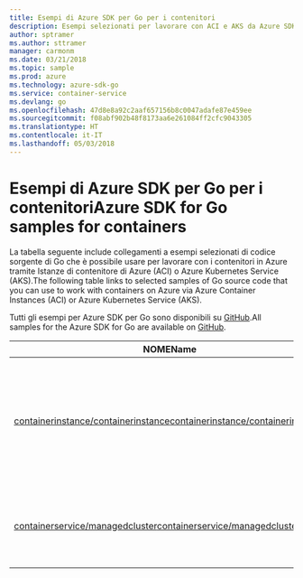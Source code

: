 ```yaml
---
title: Esempi di Azure SDK per Go per i contenitori
description: Esempi selezionati per lavorare con ACI e AKS da Azure SDK per Go.
author: sptramer
ms.author: sttramer
manager: carmonm
ms.date: 03/21/2018
ms.topic: sample
ms.prod: azure
ms.technology: azure-sdk-go
ms.service: container-service
ms.devlang: go
ms.openlocfilehash: 47d8e8a92c2aaf657156b8c0047adafe87e459ee
ms.sourcegitcommit: f08abf902b48f8173aa6e261084ff2cfc9043305
ms.translationtype: HT
ms.contentlocale: it-IT
ms.lasthandoff: 05/03/2018
---
```

# <a name="azure-sdk-for-go-samples-for-containers"></a><span data-ttu-id="4d264-103">Esempi di Azure SDK per Go per i contenitori</span><span class="sxs-lookup"><span data-stu-id="4d264-103">Azure SDK for Go samples for containers</span></span>

<span data-ttu-id="4d264-104">La tabella seguente include collegamenti a esempi selezionati di codice sorgente di Go che è possibile usare per lavorare con i contenitori in Azure tramite Istanze di contenitore di Azure (ACI) o Azure Kubernetes Service (AKS).</span><span class="sxs-lookup"><span data-stu-id="4d264-104">The following table links to selected samples of Go source code that you can use to work with containers on Azure via Azure Container Instances (ACI) or Azure Kubernetes Service (AKS).</span></span> 

<span data-ttu-id="4d264-105">Tutti gli esempi per Azure SDK per Go sono disponibili su [GitHub](https://github.com/Azure-Samples/azure-sdk-for-go-samples).</span><span class="sxs-lookup"><span data-stu-id="4d264-105">All samples for the Azure SDK for Go are available on [GitHub](https://github.com/Azure-Samples/azure-sdk-for-go-samples).</span></span>

| <span data-ttu-id="4d264-106">NOME</span><span class="sxs-lookup"><span data-stu-id="4d264-106">Name</span></span> | <span data-ttu-id="4d264-107">DESCRIZIONE</span><span class="sxs-lookup"><span data-stu-id="4d264-107">Description</span></span> |
|------|-------------|
| [<span data-ttu-id="4d264-108">containerinstance/containerinstance</span><span class="sxs-lookup"><span data-stu-id="4d264-108">containerinstance/containerinstance</span></span>](https://github.com/Azure-Samples/azure-sdk-for-go-samples/blob/master/containerinstance/containerinstance.go) | <span data-ttu-id="4d264-109">Consente di lavorare con i gruppi di contenitori in Istanze di contenitore di Azure.</span><span class="sxs-lookup"><span data-stu-id="4d264-109">Work with container groups in Azure Container Instances.</span></span> <span data-ttu-id="4d264-110">Consente di creare e modificare contenitori in un gruppo di ACI.</span><span class="sxs-lookup"><span data-stu-id="4d264-110">Create and modify containers in an ACI group.</span></span> |
| [<span data-ttu-id="4d264-111">containerservice/managedcluster</span><span class="sxs-lookup"><span data-stu-id="4d264-111">containerservice/managedcluster</span></span>](https://github.com/Azure-Samples/azure-sdk-for-go-samples/blob/master/containerservice/managedcluster.go) | <span data-ttu-id="4d264-112">Consente di creare, eliminare ed esaminare i client di Azure Kubernetes Service (AKS).</span><span class="sxs-lookup"><span data-stu-id="4d264-112">Create, delete, and inspect Azure Kubernetes Service (AKS) clients.</span></span> |
